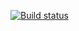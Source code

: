 [![Build status](https://ci.appveyor.com/api/projects/status/wlxya1uq2774labf?svg=true)](https://ci.appveyor.com/project/IrinaNetology/api)